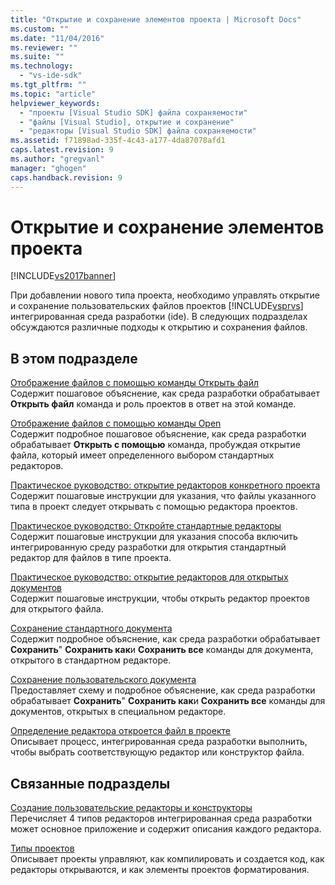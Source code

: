 ```yaml
---
title: "Открытие и сохранение элементов проекта | Microsoft Docs"
ms.custom: ""
ms.date: "11/04/2016"
ms.reviewer: ""
ms.suite: ""
ms.technology: 
  - "vs-ide-sdk"
ms.tgt_pltfrm: ""
ms.topic: "article"
helpviewer_keywords: 
  - "проекты [Visual Studio SDK] файла сохраняемости"
  - "файлы [Visual Studio], открытие и сохранение"
  - "редакторы [Visual Studio SDK] файла сохраняемости"
ms.assetid: f71898ad-335f-4c43-a177-4da87078afd1
caps.latest.revision: 9
ms.author: "gregvanl"
manager: "ghogen"
caps.handback.revision: 9
---
```

# Открытие и сохранение элементов проекта
[!INCLUDE[vs2017banner](../../code-quality/includes/vs2017banner.md)]

При добавлении нового типа проекта, необходимо управлять открытие и сохранение пользовательских файлов проектов [!INCLUDE[vsprvs](../../code-quality/includes/vsprvs_md.md)] интегрированная среда разработки \(ide\).  В следующих подразделах обсуждаются различные подходы к открытию и сохранения файлов.  
  
## В этом подразделе  
 [Отображение файлов с помощью команды Открыть файл](../../extensibility/internals/displaying-files-by-using-the-open-file-command.md)  
 Содержит пошаговое объяснение, как среда разработки обрабатывает **Открыть файл** команда и роль проектов в ответ на этой команде.  
  
 [Отображение файлов с помощью команды Open](../../extensibility/internals/displaying-files-by-using-the-open-with-command.md)  
 Содержит подробное пошаговое объяснение, как среда разработки обрабатывает **Открыть с помощью** команда, пробуждая открытие файла, который имеет определенного выбором стандартных редакторов.  
  
 [Практическое руководство: открытие редакторов конкретного проекта](../../extensibility/how-to-open-project-specific-editors.md)  
 Содержит пошаговые инструкции для указания, что файлы указанного типа в проект следует открывать с помощью редактора проектов.  
  
 [Практическое руководство: Откройте стандартные редакторы](../../extensibility/how-to-open-standard-editors.md)  
 Содержит пошаговые инструкции для указания способа включить интегрированную среду разработки для открытия стандартный редактор для файлов в типе проекта.  
  
 [Практическое руководство: открытие редакторов для открытых документов](../../extensibility/how-to-open-editors-for-open-documents.md)  
 Содержит пошаговые инструкции, чтобы открыть редактор проектов для открытого файла.  
  
 [Сохранение стандартного документа](../../extensibility/internals/saving-a-standard-document.md)  
 Содержит подробное объяснение, как среда разработки обрабатывает **Сохранить**"  **Сохранить как**и  **Сохранить все** команды для документа, открытого в стандартном редакторе.  
  
 [Сохранение пользовательского документа](../../extensibility/internals/saving-a-custom-document.md)  
 Предоставляет схему и подробное объяснение, как среда разработки обрабатывает **Сохранить**"  **Сохранить как**и  **Сохранить все** команды для документов, открытых в специальном редакторе.  
  
 [Определение редактора откроется файл в проекте](../../extensibility/internals/determining-which-editor-opens-a-file-in-a-project.md)  
 Описывает процесс, интегрированная среда разработки выполнить, чтобы выбрать соответствующую редактор или конструктор файла.  
  
## Связанные подразделы  
 [Создание пользовательские редакторы и конструкторы](../../extensibility/creating-custom-editors-and-designers.md)  
 Перечисляет 4 типов редакторов интегрированная среда разработки может основное приложение и содержит описания каждого редактора.  
  
 [Типы проектов](../../extensibility/internals/project-types.md)  
 Описывает проекты управляют, как компилировать и создается код, как редакторы открываются, и как элементы проектов форматирования.